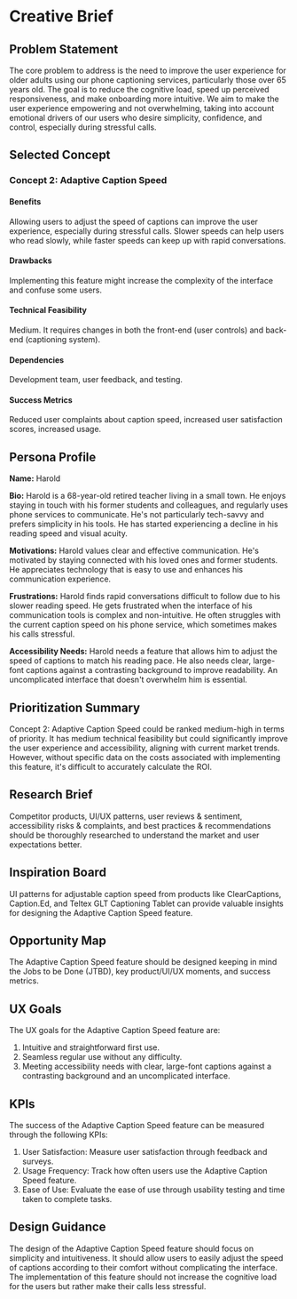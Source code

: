 # Creative Brief

## Problem Statement

The core problem to address is the need to improve the user experience for older adults using our phone captioning services, particularly those over 65 years old. The goal is to reduce the cognitive load, speed up perceived responsiveness, and make onboarding more intuitive. We aim to make the user experience empowering and not overwhelming, taking into account emotional drivers of our users who desire simplicity, confidence, and control, especially during stressful calls.

## Selected Concept

### Concept 2: Adaptive Caption Speed

#### Benefits

Allowing users to adjust the speed of captions can improve the user experience, especially during stressful calls. Slower speeds can help users who read slowly, while faster speeds can keep up with rapid conversations.

#### Drawbacks

Implementing this feature might increase the complexity of the interface and confuse some users.

#### Technical Feasibility

Medium. It requires changes in both the front-end (user controls) and back-end (captioning system).

#### Dependencies

Development team, user feedback, and testing.

#### Success Metrics

Reduced user complaints about caption speed, increased user satisfaction scores, increased usage.

## Persona Profile

**Name:** Harold

**Bio:** Harold is a 68-year-old retired teacher living in a small town. He enjoys staying in touch with his former students and colleagues, and regularly uses phone services to communicate. He's not particularly tech-savvy and prefers simplicity in his tools. He has started experiencing a decline in his reading speed and visual acuity.

**Motivations:** Harold values clear and effective communication. He's motivated by staying connected with his loved ones and former students. He appreciates technology that is easy to use and enhances his communication experience.

**Frustrations:** Harold finds rapid conversations difficult to follow due to his slower reading speed. He gets frustrated when the interface of his communication tools is complex and non-intuitive. He often struggles with the current caption speed on his phone service, which sometimes makes his calls stressful.

**Accessibility Needs:** Harold needs a feature that allows him to adjust the speed of captions to match his reading pace. He also needs clear, large-font captions against a contrasting background to improve readability. An uncomplicated interface that doesn't overwhelm him is essential.

## Prioritization Summary

Concept 2: Adaptive Caption Speed could be ranked medium-high in terms of priority. It has medium technical feasibility but could significantly improve the user experience and accessibility, aligning with current market trends. However, without specific data on the costs associated with implementing this feature, it's difficult to accurately calculate the ROI.

## Research Brief

Competitor products, UI/UX patterns, user reviews & sentiment, accessibility risks & complaints, and best practices & recommendations should be thoroughly researched to understand the market and user expectations better.

## Inspiration Board

UI patterns for adjustable caption speed from products like ClearCaptions, Caption.Ed, and Teltex GLT Captioning Tablet can provide valuable insights for designing the Adaptive Caption Speed feature.

## Opportunity Map

The Adaptive Caption Speed feature should be designed keeping in mind the Jobs to be Done (JTBD), key product/UI/UX moments, and success metrics.

## UX Goals

The UX goals for the Adaptive Caption Speed feature are:

1. Intuitive and straightforward first use.
2. Seamless regular use without any difficulty.
3. Meeting accessibility needs with clear, large-font captions against a contrasting background and an uncomplicated interface.

## KPIs

The success of the Adaptive Caption Speed feature can be measured through the following KPIs:

1. User Satisfaction: Measure user satisfaction through feedback and surveys.
2. Usage Frequency: Track how often users use the Adaptive Caption Speed feature.
3. Ease of Use: Evaluate the ease of use through usability testing and time taken to complete tasks.

## Design Guidance

The design of the Adaptive Caption Speed feature should focus on simplicity and intuitiveness. It should allow users to easily adjust the speed of captions according to their comfort without complicating the interface. The implementation of this feature should not increase the cognitive load for the users but rather make their calls less stressful.